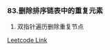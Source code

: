 ### 83.删除排序链表中的重复元素
 
1. 双指针遍历删除重复节点
   
[Leetcode Link](https://leetcode-cn.com/problems/remove-duplicates-from-sorted-list/)